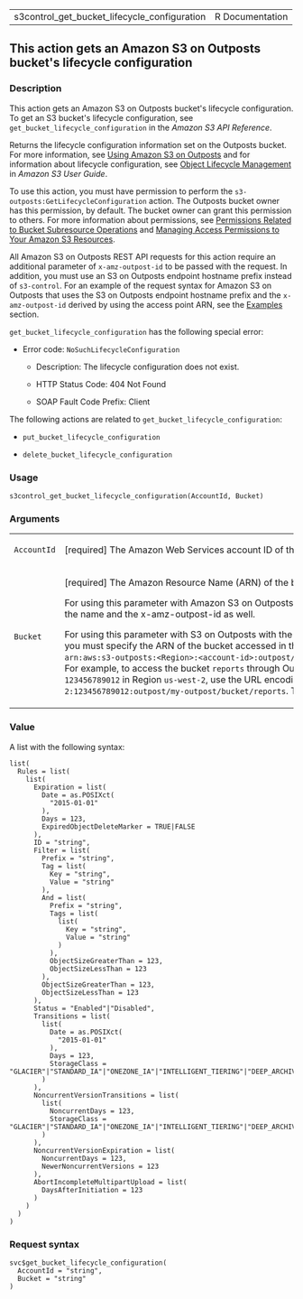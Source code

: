 <table style="width: 100%;">
<tbody>
<tr class="odd">
<td>s3control_get_bucket_lifecycle_configuration</td>
<td style="text-align: right;">R Documentation</td>
</tr>
</tbody>
</table>

## This action gets an Amazon S3 on Outposts bucket's lifecycle configuration

### Description

This action gets an Amazon S3 on Outposts bucket's lifecycle
configuration. To get an S3 bucket's lifecycle configuration, see
`get_bucket_lifecycle_configuration` in the *Amazon S3 API Reference*.

Returns the lifecycle configuration information set on the Outposts
bucket. For more information, see [Using Amazon S3 on
Outposts](https://docs.aws.amazon.com/AmazonS3/latest/userguide/S3onOutposts.html)
and for information about lifecycle configuration, see [Object Lifecycle
Management](https://docs.aws.amazon.com/AmazonS3/latest/userguide/object-lifecycle-mgmt.html)
in *Amazon S3 User Guide*.

To use this action, you must have permission to perform the
`s3-outposts:GetLifecycleConfiguration` action. The Outposts bucket
owner has this permission, by default. The bucket owner can grant this
permission to others. For more information about permissions, see
[Permissions Related to Bucket Subresource
Operations](https://docs.aws.amazon.com/AmazonS3/latest/userguide/using-with-s3-actions.html#using-with-s3-actions-related-to-bucket-subresources)
and [Managing Access Permissions to Your Amazon S3
Resources](https://docs.aws.amazon.com/AmazonS3/latest/userguide/s3-access-control.html).

All Amazon S3 on Outposts REST API requests for this action require an
additional parameter of `x-amz-outpost-id` to be passed with the
request. In addition, you must use an S3 on Outposts endpoint hostname
prefix instead of `s3-control`. For an example of the request syntax for
Amazon S3 on Outposts that uses the S3 on Outposts endpoint hostname
prefix and the `x-amz-outpost-id` derived by using the access point ARN,
see the
[Examples](https://docs.aws.amazon.com/AmazonS3/latest/API/API_control_GetBucketLifecycleConfiguration.html#API_control_GetBucketLifecycleConfiguration_Examples)
section.

`get_bucket_lifecycle_configuration` has the following special error:

-   Error code: `NoSuchLifecycleConfiguration`

    -   Description: The lifecycle configuration does not exist.

    -   HTTP Status Code: 404 Not Found

    -   SOAP Fault Code Prefix: Client

The following actions are related to
`get_bucket_lifecycle_configuration`:

-   `put_bucket_lifecycle_configuration`

-   `delete_bucket_lifecycle_configuration`

### Usage

    s3control_get_bucket_lifecycle_configuration(AccountId, Bucket)

### Arguments

<table>
<colgroup>
<col style="width: 35%" />
<col style="width: 65%" />
</colgroup>
<tbody>
<tr class="odd">
<td><code
id="s3control_get_bucket_lifecycle_configuration_:_AccountId">AccountId</code></td>
<td><p>[required] The Amazon Web Services account ID of the Outposts
bucket.</p></td>
</tr>
<tr class="even">
<td><code
id="s3control_get_bucket_lifecycle_configuration_:_Bucket">Bucket</code></td>
<td><p>[required] The Amazon Resource Name (ARN) of the bucket.</p>
<p>For using this parameter with Amazon S3 on Outposts with the REST
API, you must specify the name and the x-amz-outpost-id as well.</p>
<p>For using this parameter with S3 on Outposts with the Amazon Web
Services SDK and CLI, you must specify the ARN of the bucket accessed in
the format <code
style="white-space: pre;">⁠arn:aws:s3-outposts:&lt;Region&gt;:&lt;account-id&gt;:outpost/&lt;outpost-id&gt;/bucket/&lt;my-bucket-name&gt;⁠</code>.
For example, to access the bucket <code>reports</code> through Outpost
<code>my-outpost</code> owned by account <code>123456789012</code> in
Region <code>us-west-2</code>, use the URL encoding of
<code>arn:aws:s3-outposts:us-west-2:123456789012:outpost/my-outpost/bucket/reports</code>.
The value must be URL encoded.</p></td>
</tr>
</tbody>
</table>

### Value

A list with the following syntax:

    list(
      Rules = list(
        list(
          Expiration = list(
            Date = as.POSIXct(
              "2015-01-01"
            ),
            Days = 123,
            ExpiredObjectDeleteMarker = TRUE|FALSE
          ),
          ID = "string",
          Filter = list(
            Prefix = "string",
            Tag = list(
              Key = "string",
              Value = "string"
            ),
            And = list(
              Prefix = "string",
              Tags = list(
                list(
                  Key = "string",
                  Value = "string"
                )
              ),
              ObjectSizeGreaterThan = 123,
              ObjectSizeLessThan = 123
            ),
            ObjectSizeGreaterThan = 123,
            ObjectSizeLessThan = 123
          ),
          Status = "Enabled"|"Disabled",
          Transitions = list(
            list(
              Date = as.POSIXct(
                "2015-01-01"
              ),
              Days = 123,
              StorageClass = "GLACIER"|"STANDARD_IA"|"ONEZONE_IA"|"INTELLIGENT_TIERING"|"DEEP_ARCHIVE"
            )
          ),
          NoncurrentVersionTransitions = list(
            list(
              NoncurrentDays = 123,
              StorageClass = "GLACIER"|"STANDARD_IA"|"ONEZONE_IA"|"INTELLIGENT_TIERING"|"DEEP_ARCHIVE"
            )
          ),
          NoncurrentVersionExpiration = list(
            NoncurrentDays = 123,
            NewerNoncurrentVersions = 123
          ),
          AbortIncompleteMultipartUpload = list(
            DaysAfterInitiation = 123
          )
        )
      )
    )

### Request syntax

    svc$get_bucket_lifecycle_configuration(
      AccountId = "string",
      Bucket = "string"
    )
